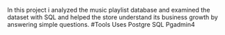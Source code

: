 In this  project i analyzed the music playlist database and examined the dataset with SQL and helped the store understand its business growth by answering simple questions.
#Tools Uses
Postgre SQL
Pgadmin4
